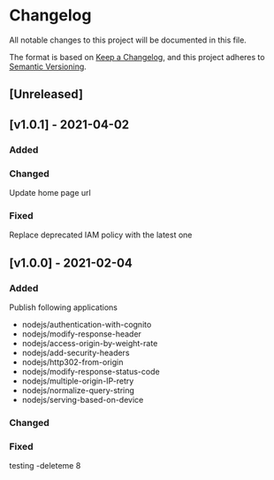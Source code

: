 # Changelog
All notable changes to this project will be documented in this file.

The format is based on [Keep a Changelog](https://keepachangelog.com/en/1.0.0/),
and this project adheres to [Semantic Versioning](https://semver.org/spec/v2.0.0.html).

## [Unreleased]


## [v1.0.1] - 2021-04-02
### Added

### Changed
Update home page url

### Fixed
Replace deprecated IAM policy with the latest one


## [v1.0.0] - 2021-02-04
### Added
Publish following applications
- nodejs/authentication-with-cognito
- nodejs/modify-response-header
- nodejs/access-origin-by-weight-rate
- nodejs/add-security-headers
- nodejs/http302-from-origin
- nodejs/modify-response-status-code
- nodejs/multiple-origin-IP-retry
- nodejs/normalize-query-string
- nodejs/serving-based-on-device


### Changed

### Fixed

testing -deleteme 8
